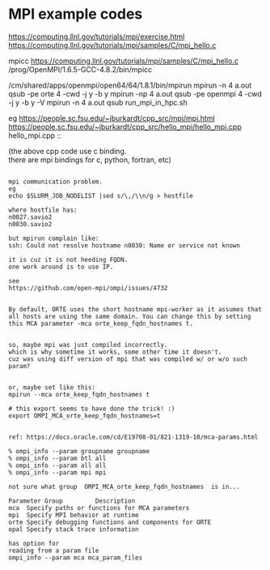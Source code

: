 
# MPI example codes


https://computing.llnl.gov/tutorials/mpi/exercise.html
https://computing.llnl.gov/tutorials/mpi/samples/C/mpi_hello.c

mpicc https://computing.llnl.gov/tutorials/mpi/samples/C/mpi_hello.c
/prog/OpenMPI/1.6.5-GCC-4.8.2/bin/mpicc 

/cm/shared/apps/openmpi/open64/64/1.8.1/bin/mpirun
mpirun -n 4 a.out 
qsub -pe orte 4 -cwd -j y -b y mpirun -np 4 a.out 
qsub -pe openmpi 4 -cwd -j y -b y -V mpirun -n 4 a.out 
qsub run_mpi_in_hpc.sh



eg https://people.sc.fsu.edu/~jburkardt/cpp_src/mpi/mpi.html
https://people.sc.fsu.edu/~jburkardt/cpp_src/hello_mpi/hello_mpi.cpp
hello_mpi.cpp ::

(the above cpp code use c binding.  
there are mpi bindings for c, python, fortran, etc)


~~~~

mpi communication problem.
eg
echo $SLURM_JOB_NODELIST |sed s/\,/\\n/g > hostfile

where hostfile has:
n0027.savio2
n0030.savio2

but mpirun complain like:
ssh: Could not resolve hostname n0030: Name or service not known

it is cuz it is not heeding FQDN.
one work around is to use IP.

see
https://github.com/open-mpi/ompi/issues/4732


By default, ORTE uses the short hostname mpi-worker as it assumes that all hosts are using the same domain. You can change this by setting this MCA parameter -mca orte_keep_fqdn_hostnames t.


so, maybe mpi was just compiled incorrectly.
which is why sometime it works, some other time it doesn't.
cuz was using diff version of mpi that was compiled w/ or w/o such param?


or, maybe set like this:
mpirun --mca orte_keep_fqdn_hostnames t

# this export seems to have done the trick! :)
export OMPI_MCA_orte_keep_fqdn_hostnames=t
 

ref: https://docs.oracle.com/cd/E19708-01/821-1319-10/mca-params.html

% ompi_info --param groupname groupname
% ompi_info --param btl all
% ompi_info --param all all
% ompi_info --param mpi mpi

not sure what group  OMPI_MCA_orte_keep_fqdn_hostnames  is in...

Parameter Group 		Description
mca  Specify paths or functions for MCA parameters
mpi  Specify MPI behavior at runtime
orte Specify debugging functions and components for ORTE
opal Specify stack trace information

has option for 
reading from a param file
ompi_info --param mca mca_param_files

